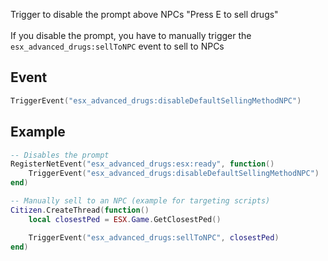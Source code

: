 Trigger to disable the prompt above NPCs "Press E to sell drugs"
<br/><br/>
If you disable the prompt, you have to manually trigger the ```esx_advanced_drugs:sellToNPC``` event to sell to NPCs

## Event
``` lua
TriggerEvent("esx_advanced_drugs:disableDefaultSellingMethodNPC")
```

## Example
``` lua
-- Disables the prompt
RegisterNetEvent("esx_advanced_drugs:esx:ready", function() 
    TriggerEvent("esx_advanced_drugs:disableDefaultSellingMethodNPC")
end)

-- Manually sell to an NPC (example for targeting scripts)
Citizen.CreateThread(function() 
    local closestPed = ESX.Game.GetClosestPed()

    TriggerEvent("esx_advanced_drugs:sellToNPC", closestPed)
end)
```